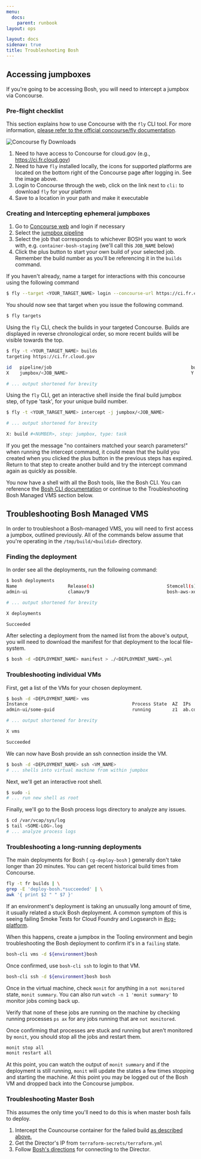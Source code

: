 ```yaml
---
menu:
  docs:
    parent: runbook
layout: ops

layout: docs
sidenav: true
title: Troubleshooting Bosh
---
```

## Accessing jumpboxes

If you're going to be accessing Bosh, you will need to intercept a jumpbox via
Concourse.

### Pre-flight checklist

This section explains how to use Concourse with the `fly` CLI tool. For more
information, [please refer to the official concourse/fly
documentation](https://github.com/concourse/fly#installing-from-the-concourse-ui-for-project-development).

![Concourse fly Downloads](/img/concourse-fly-download-icons.png "Download icons for Concourse fly binary")

1. Need to have access to Concourse for cloud.gov (e.g., https://ci.fr.cloud.gov)
1. Need to have `fly` installed locally, the icons for supported platforms are
   located on the bottom right of the Concourse page after logging in. See the
   image above.
1. Login to Concourse through the web, click on the link next to `cli:` to download `fly` for your platform
1. Save to a location in your path and make it executable

### Creating and Intercepting ephemeral jumpboxes

1. Go to [Concourse web](https://ci.fr.cloud.gov/login) and login if necessary
1. Select the [jumpbox pipeline](https://ci.fr.cloud.gov/pipelines/jumpbox)
1. Select the job that corresponds to whichever BOSH you want to work with, e.g. `container-bosh-staging` (we'll call this `JOB_NAME` below)
1. Click the plus button to start your own build of your selected job. Remember
   the build number as you'll be referencing it in the `builds` command.

If you haven't already, name a target for interactions with this concourse using the following command

```sh
$ fly --target <YOUR_TARGET_NAME> login --concourse-url https://ci.fr.cloud.gov
```
You should now see that target when you issue the following command.
```sh
$ fly targets
```
Using the `fly` CLI, check the builds in your targeted Concourse. Builds are
displayed in reverse chronological order, so more recent builds will be
visible towards the top.

```sh
$ fly -t <YOUR_TARGET_NAME> builds
targeting https://ci.fr.cloud.gov

id   pipeline/job                                                    build  status     start                     end                       duration
X    jumpbox/<JOB_NAME>                                              Y      succeeded  datetime                  datetime                  XmYs

# ... output shortened for brevity

```

Using the `fly` CLI, get an interactive shell inside the final build jumpbox step, of type 'task', for
your unique build number.

```sh
$ fly -t <YOUR_TARGET_NAME> intercept -j jumpbox/<JOB_NAME>

# ... output shortened for brevity

X: build #<NUMBER>, step: jumpbox, type: task
```

If you get the message "no containers matched your search parameters!" when
running the intercept command, it could mean that the build you created when
you clicked the plus button in the previous steps has expired.  Return to that
step to create another build and try the intercept command again as quickly
as possible.

You now have a shell with all the Bosh tools, like the Bosh CLI. You can
reference the [Bosh CLI documentation](https://bosh.io/docs) or continue to
the Troubleshooting Bosh Managed VMS section below.

## Troubleshooting Bosh Managed VMS

In order to troubleshoot a Bosh-managed VMS, you will need to first access a
jumpbox, outlined previously. All of the commands below assume that you're operating in the `/tmp/build/<buildid>` directory. 

### Finding the deployment

In order see all the deployments, run the following command:

```sh
$ bosh deployments
Name                   Release(s)                           Stemcell(s)                                      Team(s)  Cloud Config
admin-ui               clamav/9                             bosh-aws-xen-hvm-ubuntu-trusty-go_agent/3421.11  -        latest

# ... output shortened for brevity

X deployments

Succeeded
```

After selecting a deployment from the named list from the above's output, you
will need to download the manifest for that deployment to the local file-system.

```sh
$ bosh -d <DEPLOYMENT_NAME> manifest > ./<DEPLOYMENT_NAME>.yml
```

### Troubleshooting individual VMs

First, get a list of the VMs for your chosen deployment.

```sh
$ bosh -d <DEPLOYMENT_NAME> vms
Instance                                       Process State  AZ  IPs        VM CID               VM Type
admin-ui/some-guid                             running        z1  ab.cd.e.f  i-some-id            admin-ui

# ... output shortened for brevity

X vms

Succeeded
```

We can now have Bosh provide an ssh connection inside the VM.

```sh
$ bosh -d <DEPLOYMENT_NAME> ssh <VM_NAME>
# ... shells into virtual machine from within jumpbox
```

Next, we'll get an interactive root shell.

```sh
$ sudo -i
# ... run new shell as root
```

Finally, we'll go to the Bosh process logs directory to analyze any issues.

```sh
$ cd /var/vcap/sys/log
$ tail <SOME-LOG>.log
# ... analyze process logs
```

### Troubleshooting a long-running deployments

The main deployments for Bosh ( `cg-deploy-bosh` ) generally don't take longer
than 20 minutes. You can get recent historical build times from Concourse.

```sh
fly -t fr builds | \
grep -E 'deploy-bosh.*succeeded' | \
awk '{ print $2 " " $7 }'
```

If an environment's deployment is taking an unusually long amount of time, it
usually related a stuck Bosh deployment. A common symptom of this is seeing
failing Smoke Tests for Cloud Foundry and Logsearch in
[#cg-platform](https://gsa-tts.slack.com/messages/cg-platform).

When this happens, create a jumpbox in the Tooling environment and begin
troubleshooting the Bosh deployment to confirm it's in a `failing` state.

```sh
bosh-cli vms -d ${environment}bosh
```

Once confirmed, use `bosh-cli ssh` to login to that VM.

```sh
bosh-cli ssh -d ${environment}bosh bosh
```

Once in the virtual machine, check `monit` for anything in a `not monitored`
state, `monit summary`. You can also run `watch -n 1 'monit summary'` to monitor
jobs coming back up.

Verify that none of these jobs are running on the machine by checking running
processes `ps ax` for any jobs running that are `not monitored`.

Once confirming that processes are stuck and running but aren't monitored by
`monit`, you should stop all the jobs and restart them.


```sh
monit stop all
monit restart all
```

At this point, you can watch the output of `monit summary` and if the deployment
is still running, `monit` will update the states a few times stopping and
starting the machine. At this point you may be logged out of the Bosh VM and
dropped back into the Concourse jumpbox.


### Troubleshooting Master Bosh

This assumes the only time you'll need to do this is when master bosh fails to deploy.

1. Intercept the Councourse container for the failed build [as described above.](#creating-and-intercepting-ephemeral-jumpboxes)
1. Get the Director's IP from `terraform-secrets/terraform.yml`
1. Follow [Bosh's directions](https://bosh.io/docs/jumpbox/) for connecting to the Director.
